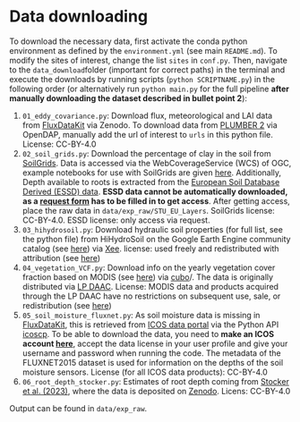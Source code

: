 # Data downloading

To download the necessary data, first activate the conda python environment as defined by the `environment.yml` (see main `README.md`). To modify the sites of interest, change the list `sites` in `conf.py`. Then, navigate to the `data_download`folder (important for correct paths) in the terminal and execute the downloads by running scripts (`python SCRIPTNAME.py`) in the following order (or alternatively run `python main.py` for the full pipeline **after manually downloading the dataset described in bullet point 2**):

1. `01_eddy_covariance.py`: Download flux, meteorological and LAI data from [FluxDataKit](https://doi.org/10.5281/zenodo.13748398) via Zenodo. To download data from [PLUMBER 2](http://doi.org/10.25914/5fdb0902607e1) via OpenDAP, manually add the url of interest to `urls` in this python file. License: CC-BY-4.0
2. `02_soil_grids.py`: Download the percentage of clay in the soil from [SoilGrids](https://doi.org/10.5194/soil-7-217-2021). Data is accessed via the WebCoverageService (WCS) of OGC, example notebooks for use with SoilGrids are given [here](https://git.wur.nl/isric/soilgrids/soilgrids.notebooks). Additionally, Depth available to roots is extracted from the [European Soil Database Derived (ESSD) data](https://esdac.jrc.ec.europa.eu/content/european-soil-database-derived-data#tabs-0-description=0). **ESSD data cannot be automatically downloaded, as a [request form](https://esdac.jrc.ec.europa.eu/content/european-soil-database-derived-data#tabs-0-description=0) has to be filled in to get access**. After getting access, place the raw data in `data/exp_raw/STU_EU_Layers`. SoilGrids license: CC-BY-4.0. ESSD license: only access via request.
3. `03_hihydrosoil.py`: Download hydraulic soil properties (for full list, see the python file) from HiHydroSoil on the Google Earth Engine community catalog (see [here](https://gee-community-catalog.org/projects/hihydro_soil/)) via [Xee](https://github.com/google/Xee/tree/v0.0.14). license: used freely and redistributed with attribution (see [here](https://gee-community-catalog.org/projects/hihydro_soil/#license-information))
4. `04_vegetation_VCF.py`: Download info on the yearly vegetation cover fraction based on MODIS (see [here](https://developers.google.com/earth-engine/datasets/catalog/MODIS_006_MOD44B)) via [cubo](https://github.com/ESDS-Leipzig/cubo)/. The data is originally distributed via [LP DAAC](https://doi.org/10.5067/MODIS/MOD44B.006). License: MODIS data and products acquired through the LP DAAC have no restrictions on subsequent use, sale, or redistribution (see [here](https://developers.google.com/earth-engine/datasets/catalog/MODIS_006_MOD44B#terms-of-use))
5. `05_soil_moisture_fluxnet.py`: As soil moisture data is missing in [FluxDataKit](https://doi.org/10.5281/zenodo.11370417), this is retrieved from [ICOS data portal](https://data.icos-cp.eu/portal/) via the Python API [icoscp](https://icos-carbon-portal.github.io/pylib/icoscp/). To be able to download the data, you need to **make an ICOS account [here](https://cpauth.icos-cp.eu/login/?targetUrl=https%3A%2F%2Fwww.icos-cp.eu%2Fdata-services%2Fabout-data-portal)**, accept the data license in your user profile and give your username and password when running the code. The metadata of the FLUXNET2015 dataset is used for information on the depths of the soil moisture sensors. License (for all ICOS data products): CC-BY-4.0
6. `06_root_depth_stocker.py`: Estimates of root depth coming from [Stocker et al. (2023)](https://doi.org/10.1038/s41561-023-01125-2), where the data is deposited on [Zenodo](https://doi.org/10.5281/zenodo.10885724). Licens: CC-BY-4.0

Output can be found in `data/exp_raw`.
